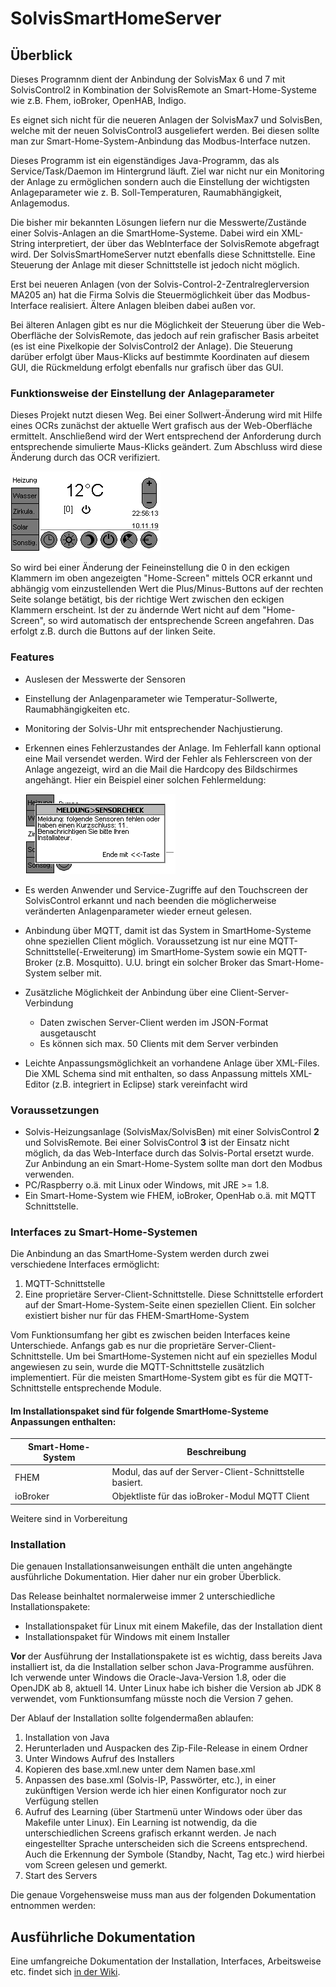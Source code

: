 # SolvisSmartHomeServer
## Überblick

Dieses Programnm dient der Anbindung der SolvisMax 6 und 7 mit SolvisControl2 in Kombination der SolvisRemote an Smart-Home-Systeme wie z.B. Fhem, ioBroker, OpenHAB, Indigo.

Es eignet sich nicht für die neueren Anlagen der SolvisMax7 und SolvisBen, welche mit der neuen SolvisControl3 ausgeliefert werden. Bei diesen sollte man zur Smart-Home-System-Anbindung das Modbus-Interface nutzen.

Dieses Programm ist ein eigenständiges Java-Programm, das als Service/Task/Daemon im Hintergrund läuft. Ziel war nicht nur ein Monitoring der Anlage zu ermöglichen sondern auch die Einstellung der wichtigsten Anlageparameter wie z. B. Soll-Temperaturen, Raumabhängigkeit, Anlagemodus.

Die bisher mir bekannten Lösungen liefern nur die Messwerte/Zustände einer Solvis-Anlagen an die SmartHome-Systeme. Dabei wird ein XML-String interpretiert,
der über das WebInterface der SolvisRemote abgefragt wird. Der SolvisSmartHomeServer nutzt ebenfalls diese Schnittstelle.
Eine Steuerung der Anlage mit dieser Schnittstelle ist jedoch nicht möglich.

Erst bei neueren Anlagen (von der Solvis-Control-2-Zentralreglerversion MA205 an) hat die Firma Solvis die Steuermöglichkeit über das Modbus-Interface realisiert. Ältere Anlagen bleiben dabei außen vor.

Bei älteren Anlagen gibt es nur die Möglichkeit der Steuerung über die Web-Oberfläche der SolvisRemote, das jedoch auf rein grafischer Basis arbeitet
(es ist eine Pixelkopie der SolvisControl2 der Anlage). Die Steuerung darüber erfolgt über Maus-Klicks auf bestimmte Koordinaten auf diesem GUI,
die Rückmeldung erfolgt ebenfalls nur grafisch über das GUI.

### Funktionsweise der Einstellung der Anlageparameter

Dieses Projekt nutzt diesen Weg. Bei einer Sollwert-Änderung wird mit Hilfe eines OCRs zunächst der aktuelle Wert grafisch aus der Web-Oberfläche ermittelt. Anschließend wird der Wert entsprechend der Anforderung durch entsprechende simulierte Maus-Klicks geändert. Zum Abschluss wird diese Änderung durch das OCR verifiziert.

![Gui](https://raw.githubusercontent.com/GollmerSt/SolvisSmartHomeServer/master/docu/images/Hierarchie/1%20Heizung.png)

So wird bei einer Änderung der Feineinstellung die 0 in den eckigen Klammern im oben angezeigten "Home-Screen" mittels OCR erkannt und abhängig
vom einzustellenden Wert die Plus/Minus-Buttons auf der rechten Seite solange betätigt, bis der richtige Wert zwischen den eckigen Klammern
erscheint. Ist der zu ändernde Wert nicht auf dem "Home-Screen", so wird automatisch der entsprechende Screen angefahren. Das erfolgt z.B.
durch die Buttons auf der linken Seite.

### Features
* Auslesen der Messwerte der Sensoren
* Einstellung der Anlagenparameter wie Temperatur-Sollwerte, Raumabhängigkeiten etc.
* Monitoring der Solvis-Uhr mit entsprechender Nachjustierung.
* Erkennen eines Fehlerzustandes der Anlage. Im Fehlerfall kann optional eine Mail versendet werden.
Wird der Fehler als Fehlerscreen von der Anlage angezeigt, wird an die Mail die Hardcopy des Bildschirmes angehängt.
Hier ein Beispiel einer solchen Fehlermeldung:

   ![Fehlermeldung](https://raw.githubusercontent.com/GollmerSt/SolvisSmartHomeServer/master/testFiles/images/Stoerung%205.png)
* Es werden Anwender und Service-Zugriffe auf den Touchscreen der SolvisControl erkannt und nach beenden die möglicherweise
veränderten Anlagenparameter wieder erneut gelesen.
* Anbindung über MQTT, damit ist das System in SmartHome-Systeme ohne speziellen Client möglich.
Voraussetzung ist nur eine MQTT-Schnittstelle(-Erweiterung) im SmartHome-System sowie ein MQTT-Broker (z.B. Mosquitto). U.U.
bringt ein solcher Broker das Smart-Home-System selber mit.
* Zusätzliche Möglichkeit der Anbindung über eine Client-Server-Verbindung
  * Daten zwischen Server-Client werden im JSON-Format ausgetauscht
  * Es können sich max. 50 Clients mit dem Server verbinden
* Leichte Anpassungsmöglichkeit an vorhandene Anlage über XML-Files. Die XML Schema sind mit enthalten, so dass Anpassung
mittels XML-Editor (z.B. integriert in Eclipse) stark vereinfacht wird

### Voraussetzungen
* Solvis-Heizungsanlage (SolvisMax/SolvisBen) mit einer SolvisControl **2** und SolvisRemote. Bei einer SolvisControl **3** ist der
Einsatz nicht möglich, da das Web-Interface durch das Solvis-Portal ersetzt wurde. Zur Anbindung an ein Smart-Home-System
sollte man dort den Modbus verwenden.
* PC/Raspberry o.ä. mit Linux oder Windows, mit JRE >= 1.8.
* Ein Smart-Home-System wie FHEM, ioBroker, OpenHab o.ä. mit MQTT Schnittstelle.

### Interfaces zu Smart-Home-Systemen
Die Anbindung an das SmartHome-System werden durch zwei verschiedene Interfaces ermöglicht:

1. MQTT-Schnittstelle
1. Eine proprietäre Server-Client-Schnittstelle. Diese Schnittstelle erfordert auf der Smart-Home-System-Seite einen speziellen Client.
Ein solcher existiert bisher nur für das FHEM-SmartHome-System

Vom Funktionsumfang her gibt es zwischen beiden Interfaces keine Unterschiede. Anfangs gab es nur die proprietäre Server-Client-Schnittstelle.
Um bei SmartHome-Systemen nicht auf ein spezielles Modul angewiesen zu sein, wurde die MQTT-Schnittstelle zusätzlich implementiert. Für die
meisten SmartHome-System gibt es für die MQTT-Schnittstelle entsprechende Module.

#### Im Installationspaket sind für folgende SmartHome-Systeme Anpassungen enthalten:
Smart-Home-System | Beschreibung
------------------ | ------------
FHEM | Modul, das auf der Server-Client-Schnittstelle basiert.
ioBroker | Objektliste für das ioBroker-Modul MQTT Client

Weitere sind in Vorbereitung

### Installation
Die genauen Installationsanweisungen enthält die unten angehängte ausführliche Dokumentation. Hier daher nur ein grober Überblick.

Das Release beinhaltet normalerweise immer 2 unterschiedliche Installationspakete:
* Installationspaket für Linux mit einem Makefile, das der Installation dient
* Installationspaket für Windows mit einem Installer

**Vor** der Ausführung der Installationspakete ist es wichtig, dass bereits Java installiert ist, da die Installation selber schon Java-Programme
ausführen. Ich verwende unter Windows die Oracle-Java-Version 1.8, oder die OpenJDK ab 8, aktuell 14. Unter Linux habe ich bisher die Version
ab JDK 8 verwendet, vom Funktionsumfang müsste noch die Version 7 gehen.

Der Ablauf der Installation sollte folgendermaßen ablaufen:

1. Installation von Java
1. Herunterladen und Auspacken des Zip-File-Release in einem Ordner
1. Unter Windows Aufruf des Installers
1. Kopieren des base.xml.new unter dem Namen base.xml
1. Anpassen des base.xml (Solvis-IP, Passwörter, etc.), in einer zukünftigen Version werde ich hier einen Konfigurator noch zur Verfügung stellen
1. Aufruf des Learning (über Startmenü unter Windows oder über das Makefile unter Linux). Ein Learning ist notwendig, da die unterschiedlichen
Screens grafisch erkannt werden. Je nach eingestellter Sprache unterscheiden sich die Screens entsprechend. Auch die Erkennung der Symbole (Standby,
Nacht, Tag etc.) wird hierbei vom Screen gelesen und gemerkt.
1. Start des Servers

Die genaue Vorgehensweise muss man aus der folgenden Dokumentation entnommen werden:

## Ausführliche Dokumentation
Eine umfangreiche Dokumentation der Installation, Interfaces, Arbeitsweise etc. findet sich [in der Wiki](https://github.com/GollmerSt/SolvisSmartHomeServer/wiki).
